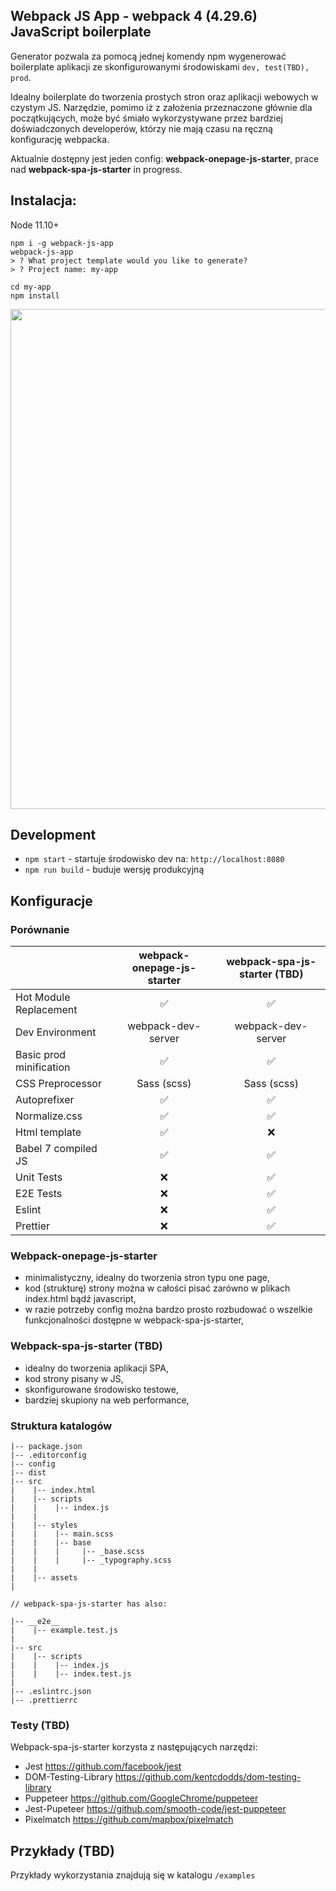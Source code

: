## Webpack JS App - webpack 4 (4.29.6) JavaScript boilerplate

Generator pozwala za pomocą jednej komendy npm wygenerować boilerplate aplikacji
ze skonfigurowanymi środowiskami `dev, test(TBD), prod`.

Idealny boilerplate do tworzenia prostych stron oraz aplikacji webowych w czystym JS.
Narzędzie, pomimo iż z założenia przeznaczone głównie dla początkujących, może być śmiało wykorzystywane przez bardziej doświadczonych developerów, którzy nie mają czasu na ręczną konfigurację webpacka.

Aktualnie dostępny jest jeden config: **webpack-onepage-js-starter**, prace nad **webpack-spa-js-starter** in progress.

## Instalacja:

Node 11.10+

```
npm i -g webpack-js-app
webpack-js-app
> ? What project template would you like to generate?
> ? Project name: my-app

cd my-app
npm install
```

<p align="left">
  <img width="800" src="https://rawcdn.githack.com/czechue/webpack-js-app/807f597bc3c5050565f6fafe762f5cdef70ed357/demo.svg">
</p>

## Development

- `npm start` - startuje środowisko dev na: `http://localhost:8080`
- `npm run build` - buduje wersję produkcyjną

## Konfiguracje

### Porównanie

|                         | webpack-onepage-js-starter | webpack-spa-js-starter (TBD) |
| :---------------------- | :------------------------: | :--------------------: |
| Hot Module Replacement  |     :white_check_mark:     |   :white_check_mark:   |
| Dev Environment         |     webpack-dev-server     |   webpack-dev-server   |
| Basic prod minification |     :white_check_mark:     |   :white_check_mark:   |
| CSS Preprocessor        |        Sass (scss)         |      Sass (scss)       |
| Autoprefixer            |     :white_check_mark:     |   :white_check_mark:   |
| Normalize.css           |     :white_check_mark:     |   :white_check_mark:   |
| Html template           |     :white_check_mark:     |          :x:           |
| Babel 7 compiled JS     |     :white_check_mark:     |   :white_check_mark:   |
| Unit Tests              |            :x:             |   :white_check_mark:   |
| E2E Tests               |            :x:             |   :white_check_mark:   |
| Eslint                  |            :x:             |   :white_check_mark:   |
| Prettier                |            :x:             |   :white_check_mark:   |

### Webpack-onepage-js-starter

- minimalistyczny, idealny do tworzenia stron typu one page,
- kod (strukturę) strony można w całości pisać zarówno w plikach index.html bądź javascript,
- w razie potrzeby config można bardzo prosto rozbudować o wszelkie funkcjonalności dostępne w webpack-spa-js-starter,

### Webpack-spa-js-starter (TBD)

- idealny do tworzenia aplikacji SPA,
- kod strony pisany w JS,
- skonfigurowane środowisko testowe,
- bardziej skupiony na web performance,

### Struktura katalogów

```
|-- package.json
|-- .editorconfig
|-- config
|-- dist
|-- src
|    |-- index.html
|    |-- scripts
|    |    |-- index.js
|    |
|    |-- styles
|    |    |-- main.scss
|    |    |-- base
|    |    |     |-- _base.scss
|    |    |     |-- _typography.scss
|    |
|    |-- assets
|

// webpack-spa-js-starter has also:

|-- __e2e__
|    |-- example.test.js
|
|-- src
|    |-- scripts
|    |    |-- index.js
|    |    |-- index.test.js
|
|-- .eslintrc.json
|-- .prettierrc
```

### Testy (TBD)

Webpack-spa-js-starter korzysta z następujących narzędzi:

- Jest https://github.com/facebook/jest
- DOM-Testing-Library https://github.com/kentcdodds/dom-testing-library
- Puppeteer https://github.com/GoogleChrome/puppeteer
- Jest-Pupeteer https://github.com/smooth-code/jest-puppeteer
- Pixelmatch https://github.com/mapbox/pixelmatch

## Przykłady (TBD)

Przykłady wykorzystania znajdują się w katalogu `/examples`
